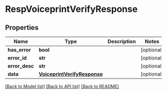 # RespVoiceprintVerifyResponse

## Properties
Name | Type | Description | Notes
------------ | ------------- | ------------- | -------------
**has_error** | **bool** |  | [optional] 
**error_id** | **str** |  | [optional] 
**error_desc** | **str** |  | [optional] 
**data** | [**VoiceprintVerifyResponse**](VoiceprintVerifyResponse.md) |  | [optional] 

[[Back to Model list]](../README.md#documentation-for-models) [[Back to API list]](../README.md#documentation-for-api-endpoints) [[Back to README]](../README.md)


